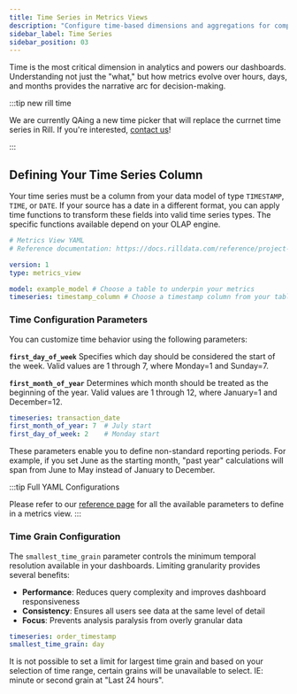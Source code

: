 ```yaml
---
title: Time Series in Metrics Views
description: "Configure time-based dimensions and aggregations for comprehensive temporal analysis"
sidebar_label: Time Series
sidebar_position: 03
---
```


Time is the most critical dimension in analytics and powers our dashboards. Understanding not just the "what," but how metrics evolve over hours, days, and months provides the narrative arc for decision-making.

:::tip new rill time

We are currently QAing a new time picker that will replace the currnet time series in Rill. If you're interested, [contact us](/contact)!

:::


## Defining Your Time Series Column

Your time series must be a column from your data model of type `TIMESTAMP`, `TIME`, or `DATE`. If your source has a date in a different format, you can apply time functions to transform these fields into valid time series types. The specific functions available depend on your OLAP engine.

```yaml
# Metrics View YAML
# Reference documentation: https://docs.rilldata.com/reference/project-files/metrics_views

version: 1
type: metrics_view

model: example_model # Choose a table to underpin your metrics
timeseries: timestamp_column # Choose a timestamp column from your table
```

### Time Configuration Parameters

You can customize time behavior using the following parameters:

**`first_day_of_week`**
Specifies which day should be considered the start of the week. Valid values are 1 through 7, where Monday=1 and Sunday=7.

**`first_month_of_year`**
Determines which month should be treated as the beginning of the year. Valid values are 1 through 12, where January=1 and December=12.

```yaml
timeseries: transaction_date
first_month_of_year: 7  # July start
first_day_of_week: 2    # Monday start
```

These parameters enable you to define non-standard reporting periods. For example, if you set June as the starting month, "past year" calculations will span from June to May instead of January to December.

:::tip Full YAML Configurations

Please refer to our [reference page](/reference/project-files/metrics-views) for all the available parameters to define in a metrics view.
:::

### Time Grain Configuration

The `smallest_time_grain` parameter controls the minimum temporal resolution available in your dashboards. Limiting granularity provides several benefits:

- **Performance**: Reduces query complexity and improves dashboard responsiveness
- **Consistency**: Ensures all users see data at the same level of detail
- **Focus**: Prevents analysis paralysis from overly granular data


```yaml
timeseries: order_timestamp
smallest_time_grain: day
```


<!-- Valid until new time picker -->
It is not possible to set a limit for largest time grain and based on your selection of time range, certain grains will be unavailable to select. IE: minute or second grain at "Last 24 hours".
